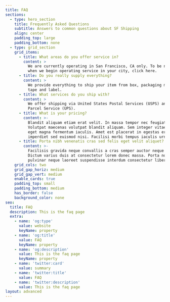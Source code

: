 ```yaml
---
title: FAQ
sections:
  - type: hero_section
    title: Frequently Asked Questions
    subtitle: Answers to common questions about SF Shipping
    align: center
    padding_top: large
    padding_bottom: none
  - type: grid_section
    grid_items:
      - title: What areas do you offer service in?
        content: >
          We are currently operating in San Francisco, CA only. To be notified
          when we begin operating service in your city, click here.
      - title: Do you really supply everything?
        content: >
          We provide everything to ship your item from box, packaging materials,
          tape and label.
      - title: What services do you ship with?
        content: >
          We offer shipping via United States Postal Services (USPS) and United
          Parcel Service (UPS).
      - title: What is your pricing?
        content: >-
          Blandit aliquam etiam erat velit. In massa tempor nec feugiat.
          Volutpat maecenas volutpat blandit aliquam. Sem integer vitae justo
          eget magna fermentum iaculis. Amet est placerat in egestas erat
          imperdiet sed euismod nisi. Facilisi morbi tempus iaculis urna.
      - title: Porta nibh venenatis cras sed felis eget velit aliquet?
        content: >-
          Facilisis gravida neque convallis a cras semper auctor neque vitae.
          Dictum varius duis at consectetur lorem donec massa. Porta non
          pulvinar neque laoreet suspendisse interdum consectetur libero.
    grid_cols: two
    grid_gap_horiz: medium
    grid_gap_vert: medium
    enable_cards: true
    padding_top: small
    padding_bottom: medium
    has_border: false
    background_color: none
seo:
  title: FAQ
  description: This is the faq page
  extra:
    - name: 'og:type'
      value: website
      keyName: property
    - name: 'og:title'
      value: FAQ
      keyName: property
    - name: 'og:description'
      value: This is the faq page
      keyName: property
    - name: 'twitter:card'
      value: summary
    - name: 'twitter:title'
      value: FAQ
    - name: 'twitter:description'
      value: This is the faq page
layout: advanced
---
```

